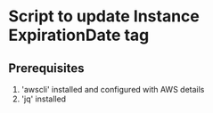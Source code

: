 # Script to update Instance ExpirationDate tag
## Prerequisites

1. 'awscli' installed and configured with AWS details</br>
2. 'jq' installed 
